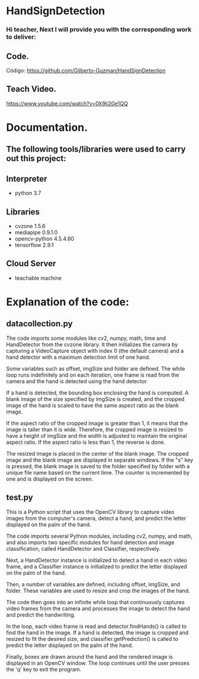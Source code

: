 # HandSignDetection
### Hi teacher, Next I will provide you with the corresponding work to deliver:

## Code.

Código: https://github.com/Gilberto-Guzman/HandSignDetection

## Teach Video.

https://www.youtube.com/watch?v=0X9li2Ge1QQ

# Documentation.

## The following tools/libraries were used to carry out this project:

## Interpreter
- python 3.7

## Libraries
- cvzone 1.5.6
- mediapipe 0.9.1.0
- opencv-python 4.5.4.60
- tensorflow 2.9.1

## Cloud Server
- teachable machine

# Explanation of the code:

## datacollection.py

The code imports some modules like cv2, numpy, math, time and HandDetector from the cvzone library. It then initializes the camera by capturing a VideoCapture object with index 0 (the default camera) and a hand detector with a maximum detection limit of one hand.

Some variables such as offset, imgSize and folder are defined. The while loop runs indefinitely and on each iteration, one frame is read from the camera and the hand is detected using the hand detector.

If a hand is detected, the bounding box enclosing the hand is computed. A blank image of the size specified by imgSize is created, and the cropped image of the hand is scaled to have the same aspect ratio as the blank image.

If the aspect ratio of the cropped image is greater than 1, it means that the image is taller than it is wide. Therefore, the cropped image is resized to have a height of imgSize and the width is adjusted to maintain the original aspect ratio. If the aspect ratio is less than 1, the reverse is done.

The resized image is placed in the center of the blank image. The cropped image and the blank image are displayed in separate windows. If the "s" key is pressed, the blank image is saved to the folder specified by folder with a unique file name based on the current time. The counter is incremented by one and is displayed on the screen.

## test.py

This is a Python script that uses the OpenCV library to capture video images from the computer's camera, detect a hand, and predict the letter displayed on the palm of the hand.

The code imports several Python modules, including cv2, numpy, and math, and also imports two specific modules for hand detection and image classification, called HandDetector and Classifier, respectively.

Next, a HandDetector instance is initialized to detect a hand in each video frame, and a Classifier instance is initialized to predict the letter displayed on the palm of the hand.

Then, a number of variables are defined, including offset, imgSize, and folder. These variables are used to resize and crop the images of the hand.

The code then goes into an infinite while loop that continuously captures video frames from the camera and processes the image to detect the hand and predict the handwriting.

In the loop, each video frame is read and detector.findHands() is called to find the hand in the image. If a hand is detected, the image is cropped and resized to fit the desired size, and classifier.getPrediction() is called to predict the letter displayed on the palm of the hand.

Finally, boxes are drawn around the hand and the rendered image is displayed in an OpenCV window. The loop continues until the user presses the 'q' key to exit the program.
